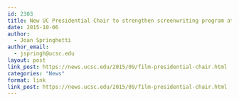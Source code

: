```yaml
---
id: 2303
title: New UC Presidential Chair to strengthen screenwriting program at UC Santa Cruz
date: 2015-10-06
author:
  - Joan Springhetti
author_email:
  - jspringh@ucsc.edu
layout: post
link_post: https://news.ucsc.edu/2015/09/film-presidential-chair.html
categories: "News"
format: link
link_post: https://news.ucsc.edu/2015/09/film-presidential-chair.html
---
```

